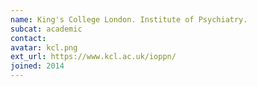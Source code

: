 ```yaml
---
name: King's College London. Institute of Psychiatry.
subcat: academic
contact: 
avatar: kcl.png
ext_url: https://www.kcl.ac.uk/ioppn/
joined: 2014
---
```


